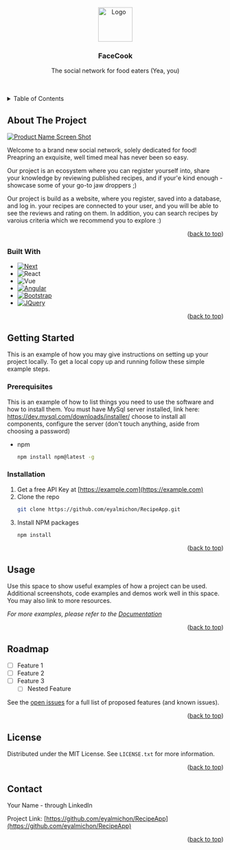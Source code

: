 <!-- Improved compatibility of back to top link: See: https://github.com/othneildrew/Best-README-Template/pull/73 -->
<a name="readme-top"></a>






<!-- PROJECT SHIELDS -->
<!--
*** I'm using markdown "reference style" links for readability.
*** Reference links are enclosed in brackets [ ] instead of parentheses ( ).
*** See the bottom of this document for the declaration of the reference variables
*** for contributors-url, forks-url, etc. This is an optional, concise syntax you may use.
*** https://www.markdownguide.org/basic-syntax/#reference-style-links
-->



<!-- PROJECT LOGO -->
<br />
<div align="center">
  <a href="https://github.com/eyalmichon/RecipeApp">
    <img src="images/logo.png" alt="Logo" width="80" height="80">
  </a>

<h3 align="center">FaceCook</h3>

  <p align="center">
    The social network for food eaters (Yea, you)
    <br />
    <br />
    <br />
    
  </p>
</div>



<!-- TABLE OF CONTENTS -->
<details>
  <summary>Table of Contents</summary>
  <ol>
    <li>
      <a href="#about-the-project">About The Project</a>
      <ul>
        <li><a href="#built-with">Built With</a></li>
      </ul>
    </li>
    <li>
      <a href="#getting-started">Getting Started</a>
      <ul>
        <li><a href="#prerequisites">Prerequisites</a></li>
        <li><a href="#installation">Installation</a></li>
      </ul>
    </li>
    <li><a href="#usage">Usage</a></li>
    <li><a href="#roadmap">Roadmap</a></li>
    <li><a href="#license">License</a></li>
    <li><a href="#contact">Contact</a></li>
  </ol>
</details>



<!-- ABOUT THE PROJECT -->
## About The Project

[![Product Name Screen Shot][product-screenshot]](https://example.com)

Welcome to a brand new social network, solely dedicated for food! 
Preapring an exquisite, well timed meal has never been so easy. 

Our project is an ecosystem where you can register yourself into, share your knowledge by reviewing published recipes, and if your'e kind enough - showcase some of your go-to jaw droppers ;)

Our project is build as a website, where you register, saved into a database, and log in.
your recipes are connected to your user, and you will be able to see the reviews and rating on them. In addition, you can search recipes by varoius criteria which we recommend you to explore :)


<p align="right">(<a href="#readme-top">back to top</a>)</p>



### Built With

* [![Next][Next.js]][Next-url]
* ![React][React.js]
* ![Vue][Vue.js]
* [![Angular][Angular.io]][Angular-url]
* [![Bootstrap][Bootstrap.com]][Bootstrap-url]
* [![JQuery][JQuery.com]][JQuery-url]

<p align="right">(<a href="#readme-top">back to top</a>)</p>



<!-- GETTING STARTED -->
## Getting Started

This is an example of how you may give instructions on setting up your project locally.
To get a local copy up and running follow these simple example steps.

### Prerequisites

This is an example of how to list things you need to use the software and how to install them.
You must have MySql server installed, link here: https://dev.mysql.com/downloads/installer/
choose to install all components, configure the server (don't touch anything, aside from choosing a password)
* npm
  ```sh
  npm install npm@latest -g
  ```

### Installation

1. Get a free API Key at [https://example.com](https://example.com)
2. Clone the repo
   ```sh
   git clone https://github.com/eyalmichon/RecipeApp.git
   ```
3. Install NPM packages
   ```sh
   npm install
   ```


<p align="right">(<a href="#readme-top">back to top</a>)</p>



<!-- USAGE EXAMPLES -->
## Usage

Use this space to show useful examples of how a project can be used. Additional screenshots, code examples and demos work well in this space. You may also link to more resources.

_For more examples, please refer to the [Documentation](https://example.com)_

<p align="right">(<a href="#readme-top">back to top</a>)</p>



<!-- ROADMAP -->
## Roadmap

- [ ] Feature 1
- [ ] Feature 2
- [ ] Feature 3
    - [ ] Nested Feature

See the [open issues](https://github.com/eyalmichon/RecipeApp/issues) for a full list of proposed features (and known issues).

<p align="right">(<a href="#readme-top">back to top</a>)</p>



<!-- LICENSE -->
## License

Distributed under the MIT License. See `LICENSE.txt` for more information.

<p align="right">(<a href="#readme-top">back to top</a>)</p>



<!-- CONTACT -->
## Contact

Your Name - through LinkedIn

Project Link: [https://github.com/eyalmichon/RecipeApp](https://github.com/eyalmichon/RecipeApp)

<p align="right">(<a href="#readme-top">back to top</a>)</p>





<!-- MARKDOWN LINKS & IMAGES -->
<!-- https://www.markdownguide.org/basic-syntax/#reference-style-links -->
[contributors-shield]: https://img.shields.io/github/contributors/eyalmichon/RecipeApp.svg?style=for-the-badge
[contributors-url]: https://github.com/eyalmichon/RecipeApp/graphs/contributors
[forks-shield]: https://img.shields.io/github/forks/eyalmichon/RecipeApp.svg?style=for-the-badge
[forks-url]: https://github.com/eyalmichon/RecipeApp/network/members
[stars-shield]: https://img.shields.io/github/stars/eyalmichon/RecipeApp.svg?style=for-the-badge
[stars-url]: https://github.com/eyalmichon/RecipeApp/stargazers
[issues-shield]: https://img.shields.io/github/issues/eyalmichon/RecipeApp.svg?style=for-the-badge
[issues-url]: https://github.com/eyalmichon/RecipeApp/issues
[license-shield]: https://img.shields.io/github/license/eyalmichon/RecipeApp.svg?style=for-the-badge
[license-url]: https://github.com/eyalmichon/RecipeApp/blob/master/LICENSE.txt
[linkedin-shield]: https://img.shields.io/badge/-LinkedIn-black.svg?style=for-the-badge&logo=linkedin&colorB=555
[linkedin-url]: https://linkedin.com/in/moshe35010
[linkedin-url]: https://linkedin.com/in/s
[linkedin-url]: https://linkedin.com/in/moshe35010
[product-screenshot]: images/screenshot.png
[Next.js]: https://img.shields.io/badge/node.js-000000?style=for-the-badge&logo=nextdotjs&logoColor=white
[Next-url]: https://nodejs.org/en/
[React.js]: https://img.shields.io/badge/HTML5-20232A?style=for-the-badge&logo=react&logoColor=61DAFB
[Vue.js]: https://img.shields.io/badge/CSS.js-35495E?style=for-the-badge&logo=vuedotjs&logoColor=4FC08D
[Angular.io]: https://img.shields.io/badge/Python-DD0031?style=for-the-badge&logo=angular&logoColor=white
[Angular-url]: https://www.python.org/
[Svelte.dev]: https://img.shields.io/badge/Svelte-4A4A55?style=for-the-badge&logo=svelte&logoColor=FF3E00
[Svelte-url]: https://svelte.dev/
[Laravel.com]: https://img.shields.io/badge/Laravel-FF2D20?style=for-the-badge&logo=laravel&logoColor=white
[Laravel-url]: https://laravel.com
[Bootstrap.com]: https://img.shields.io/badge/Bootstrap-563D7C?style=for-the-badge&logo=bootstrap&logoColor=white
[Bootstrap-url]: https://getbootstrap.com
[JQuery.com]: https://img.shields.io/badge/jQuery-0769AD?style=for-the-badge&logo=jquery&logoColor=white
[JQuery-url]: https://jquery.com 
